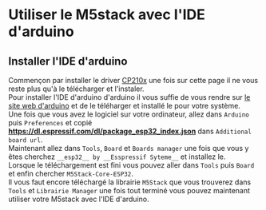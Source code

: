 # Utiliser le M5stack avec l'IDE d'arduino

  ## Installer l'IDE d'arduino
  Commençon par installer le driver [CP210x](https://www.silabs.com/developers/usb-to-uart-bridge-vcp-drivers) une fois sur cette page il ne vous reste plus qu'à le télécharger et l'instaler.  
  Pour installer l'IDE d'arduino d'arduino il vous suffie de vous rendre sur [le site web d'arduino](https://www.arduino.cc/en/software) et de le téléharger et installé le pour votre système.  
  Une fois que vous avez le logiciel sur votre ordinateur, allez dans `Arduino` puis `Preferences` et copié __https://dl.espressif.com/dl/package_esp32_index.json__ dans `Additional board url`.  
  Maintenant allez dans `Tools`, `Board` et `Boards manager` une fois que vous y êtes cherchez `__esp32__ by __Esspressif Syteme__` et installez le.  
  Lorsque le téléchargement est fini vous pouvez aller dans `Tools` puis `Board` et enfin chercher `M5Stack-Core-ESP32`.  
  Il vous faut encore téléchargé la librairie `M5Stack` que vous trouverez dans `Tools` et `Librairie Manager` une fois tout terminé vous pouvez maintenant utiliser votre M5stack avec l'IDE d'arduino.  
